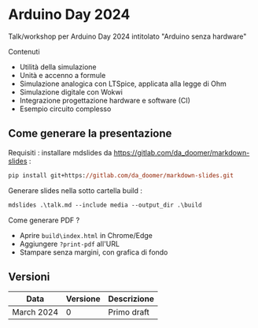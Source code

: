 # Arduino Day 2024

Talk/workshop per Arduino Day 2024 intitolato "Arduino senza hardware"

Contenuti
- Utilità della simulazione
- Unità e accenno a formule
- Simulazione analogica con LTSpice, applicata alla legge di Ohm
- Simulazione digitale con Wokwi
- Integrazione progettazione hardware e software (CI)
- Esempio circuito complesso

## Come generare la presentazione

Requisiti : installare mdslides da https://gitlab.com/da_doomer/markdown-slides :

```ps
pip install git+https://gitlab.com/da_doomer/markdown-slides.git
```

Generare slides nella sotto cartella build :

```ps
mdslides .\talk.md --include media --output_dir .\build
```

Come generare PDF ?

- Aprire <code>build\index.html</code> in Chrome/Edge
- Aggiungere <code>?print-pdf</code> all'URL
- Stampare senza margini, con grafica di fondo

## Versioni

| Data | Versione | Descrizione |
| --- | --- | --- |
| March 2024 | 0 | Primo draft |
